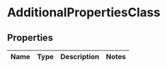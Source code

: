 
# AdditionalPropertiesClass

## Properties
Name | Type | Description | Notes
------------ | ------------- | ------------- | -------------



